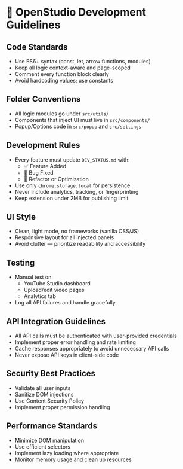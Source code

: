 # 🧹 OpenStudio Development Guidelines

## Code Standards

- Use ES6+ syntax (const, let, arrow functions, modules)
- Keep all logic context-aware and page-scoped
- Comment every function block clearly
- Avoid hardcoding values; use constants

## Folder Conventions

- All logic modules go under `src/utils/`
- Components that inject UI must live in `src/components/`
- Popup/Options code in `src/popup` and `src/settings`

## Development Rules

- Every feature must update `DEV_STATUS.md` with:
  - ✅ Feature Added
  - 🐞 Bug Fixed
  - 🔁 Refactor or Optimization
- Use only `chrome.storage.local` for persistence
- Never include analytics, tracking, or fingerprinting
- Keep extension under 2MB for publishing limit

## UI Style

- Clean, light mode, no frameworks (vanilla CSS/JS)
- Responsive layout for all injected panels
- Avoid clutter — prioritize readability and accessibility

## Testing

- Manual test on:
  - YouTube Studio dashboard
  - Upload/edit video pages
  - Analytics tab
- Log all API failures and handle gracefully

## API Integration Guidelines

- All API calls must be authenticated with user-provided credentials
- Implement proper error handling and rate limiting
- Cache responses appropriately to avoid unnecessary API calls
- Never expose API keys in client-side code

## Security Best Practices

- Validate all user inputs
- Sanitize DOM injections
- Use Content Security Policy
- Implement proper permission handling

## Performance Standards

- Minimize DOM manipulation
- Use efficient selectors
- Implement lazy loading where appropriate
- Monitor memory usage and clean up resources
